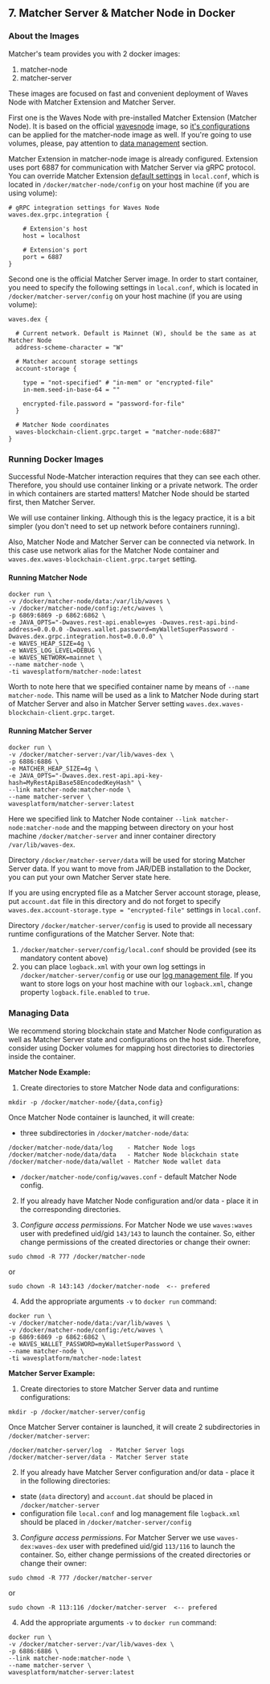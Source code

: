 ## 7. Matcher Server & Matcher Node in Docker

### About the Images

Matcher's team provides you with 2 docker images:
  1. matcher-node
  2. matcher-server

These images are focused on fast and convenient deployment of Waves Node with Matcher Extension and Matcher Server.

First one is the Waves Node with pre-installed Matcher Extension (Matcher Node). It is based on the official [wavesnode](https://hub.docker.com/r/wavesplatform/wavesnode) image, so [it's configurations](https://github.com/wavesplatform/Waves/tree/master/docker#configuration-options) can be applied for the matcher-node image as well. If you're going to use volumes, please, pay attention to [data management](https://github.com/wavesplatform/Waves/tree/master/docker#managing-data) section.

Matcher Extension in matcher-node image is already configured. Extension uses port 6887 for communication with Matcher Server via gRPC protocol. You can override Matcher Extension [default settings](https://github.com/wavesplatform/matcher/blob/master/waves-ext/src/main/resources/application.conf) in `local.conf`, which is located in `/docker/matcher-node/config` on your host machine (if you are using volume):

```
# gRPC integration settings for Waves Node
waves.dex.grpc.integration {

    # Extension's host
    host = localhost

    # Extension's port
    port = 6887
}
```

Second one is the official Matcher Server image. In order to start container, you need to specify the following settings in `local.conf`, which is located in `/docker/matcher-server/config` on your host machine (if you are using volume):

```
waves.dex {

  # Current network. Default is Mainnet (W), should be the same as at Matcher Node
  address-scheme-character = "W"

  # Matcher account storage settings
  account-storage {
   
    type = "not-specified" # "in-mem" or "encrypted-file"
    in-mem.seed-in-base-64 = ""
    
    encrypted-file.password = "password-for-file"
  }

  # Matcher Node coordinates
  waves-blockchain-client.grpc.target = "matcher-node:6887"
}
```

### Running Docker Images

Successful Node-Matcher interaction requires that they can see each other. Therefore, you should use container linking or a private network.
The order in which containers are started matters! Matcher Node should be started first, then Matcher Server. 

We will use container linking. Although this is the legacy practice, it is a bit simpler (you don't need to set up network before containers running).

Also, Matcher Node and Matcher Server can be connected via network. In this case use network alias for the Matcher Node container and `waves.dex.waves-blockchain-client.grpc.target` setting. 

#### Running Matcher Node
```
docker run \
-v /docker/matcher-node/data:/var/lib/waves \
-v /docker/matcher-node/config:/etc/waves \
-p 6869:6869 -p 6862:6862 \
-e JAVA_OPTS="-Dwaves.rest-api.enable=yes -Dwaves.rest-api.bind-address=0.0.0.0 -Dwaves.wallet.password=myWalletSuperPassword -Dwaves.dex.grpc.integration.host=0.0.0.0" \
-e WAVES_HEAP_SIZE=4g \
-e WAVES_LOG_LEVEL=DEBUG \
-e WAVES_NETWORK=mainnet \
--name matcher-node \
-ti wavesplatform/matcher-node:latest
```

Worth to note here that we specified container name by means of `--name matcher-node`. This name will be used as a link to Matcher Node during start of Matcher Server and also in Matcher Server setting `waves.dex.waves-blockchain-client.grpc.target`.

#### Running Matcher Server
```
docker run \
-v /docker/matcher-server:/var/lib/waves-dex \
-p 6886:6886 \
-e MATCHER_HEAP_SIZE=4g \
-e JAVA_OPTS="-Dwaves.dex.rest-api.api-key-hash=MyRestApiBase58EncodedKeyHash" \
--link matcher-node:matcher-node \
--name matcher-server \
wavesplatform/matcher-server:latest
```

Here we specified link to Matcher Node container `--link matcher-node:matcher-node` and the mapping between directory on your host machine `/docker/matcher-server` and inner container directory `/var/lib/waves-dex`. 

Directory `/docker/matcher-server/data` will be used for storing Matcher Server data. If you want to move from JAR/DEB installation to the Docker, you can put your own Matcher Server state here.

If you are using encrypted file as a Matcher Server account storage, please, put `account.dat` file in this directory and do not forget to specify `waves.dex.account-storage.type = "encrypted-file"` settings in `local.conf`.

Directory `/docker/matcher-server/config` is used to provide all necessary runtime configurations of the Matcher Server. Note that:
  1. `/docker/matcher-server/config/local.conf` should be provided (see its mandatory content above)
  2. you can place `logback.xml` with your own log settings in `/docker/matcher-server/config` or use our [log management file](https://github.com/wavesplatform/matcher/blob/master/dex/src/package/doc/logback.xml). If you want to store logs on your host machine with our `logback.xml`, change property `logback.file.enabled` to `true`.

### Managing Data

We recommend storing blockchain state and Matcher Node configuration as well as Matcher Server state and configurations on the host side. Therefore, consider using Docker volumes for mapping host directories to directories inside the container.

**Matcher Node Example:**

1. Create directories to store Matcher Node data and configurations:

```
mkdir -p /docker/matcher-node/{data,config}
```

Once Matcher Node container is launched, it will create:

- three subdirectories in `/docker/matcher-node/data`:
```
/docker/matcher-node/data/log    - Matcher Node logs
/docker/matcher-node/data/data   - Matcher Node blockchain state
/docker/matcher-node/data/wallet - Matcher Node wallet data
```
- `/docker/matcher-node/config/waves.conf` - default Matcher Node config.


2. If you already have Matcher Node configuration and/or data - place it in the corresponding directories.


3. *Configure access permissions*. For Matcher Node we use `waves:waves` user with predefined uid/gid `143/143` to launch the container. So, either change permissions of the created directories or change their owner:

```
sudo chmod -R 777 /docker/matcher-node
```
or
```
sudo chown -R 143:143 /docker/matcher-node  <-- prefered
```

4. Add the appropriate arguments `-v` to ```docker run``` command: 
```
docker run \
-v /docker/matcher-node/data:/var/lib/waves \
-v /docker/matcher-node/config:/etc/waves \
-p 6869:6869 -p 6862:6862 \
-e WAVES_WALLET_PASSWORD=myWalletSuperPassword \
--name matcher-node \
-ti wavesplatform/matcher-node:latest
```

**Matcher Server Example:**

1. Create directories to store Matcher Server data and runtime configurations:

```
mkdir -p /docker/matcher-server/config
```

Once Matcher Server container is launched, it will create 2 subdirectories in `/docker/matcher-server`:
 ```
 /docker/matcher-server/log  - Matcher Server logs
 /docker/matcher-server/data - Matcher Server state
```

2. If you already have Matcher Server configuration and/or data - place it in the following directories:
  - state (`data` directory) and `account.dat` should be placed in `/docker/matcher-server` 
  - configuration file `local.conf` and log management file `logback.xml` should be placed in `/docker/matcher-server/config` 

3. *Configure access permissions*. For Matcher Server we use `waves-dex:waves-dex` user with predefined uid/gid `113/116` to launch the container. So, either change permissions of the created directories or change their owner:

```
sudo chmod -R 777 /docker/matcher-server
```
or
```
sudo chown -R 113:116 /docker/matcher-server  <-- prefered
```

4. Add the appropriate arguments `-v` to ```docker run``` command: 
```
docker run \
-v /docker/matcher-server:/var/lib/waves-dex \
-p 6886:6886 \
--link matcher-node:matcher-node \
--name matcher-server \
wavesplatform/matcher-server:latest
```
